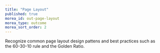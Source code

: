 ```yaml
---
title: "Page Layout"
published: true
morea_id: out-page-layout
morea_type: outcome
morea_sort_order: 2
---
```


Recognize common page layout design pattens and best practices such as the 60-30-10 rule and the Golden Ratio.
